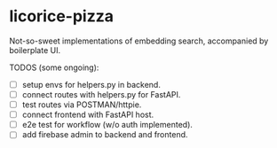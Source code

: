 # licorice-pizza
Not-so-sweet implementations of embedding search, accompanied by boilerplate UI.

TODOS (some ongoing):    
- [ ] setup envs for helpers.py in backend.   
- [ ] connect routes with helpers.py for FastAPI.   
- [ ] test routes via POSTMAN/httpie.   
- [ ] connect frontend with FastAPI host.   
- [ ] e2e test for workflow (w/o auth implemented).   
- [ ] add firebase admin to backend and frontend.   
